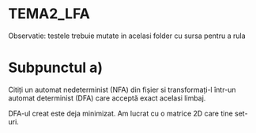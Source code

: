 # TEMA2_LFA
Observatie: testele trebuie mutate in acelasi folder cu sursa pentru a rula

# Subpunctul a)
Citiți un automat nedeterminist (NFA) din fișier si transformați-l într-un automat determinist (DFA) care acceptă exact acelasi limbaj. 

DFA-ul creat este deja minimizat. Am lucrat cu o matrice 2D care tine set-uri.
